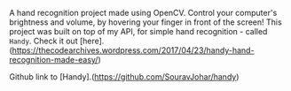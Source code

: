 A hand recognition project made using OpenCV.
Control your computer's brightness and volume, by hovering your finger in front of the screen!
This project was built on top of my API, for simple hand recognition - called `Handy`. Check it out [here].(https://thecodearchives.wordpress.com/2017/04/23/handy-hand-recognition-made-easy/)

Github link to [Handy].(https://github.com/SouravJohar/handy)
